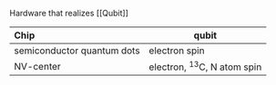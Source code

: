 Hardware that realizes [[Qubit]]

|Chip		| 		qubit|
 |:---------| --------- |
 |semiconductor quantum dots | electron spin|
 |NV-center|electron, <sup>13</sup>C, N atom spin|
 